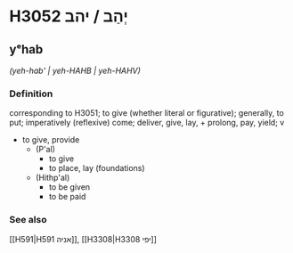 # H3052 יְהַב / יהב

## yᵉhab

_(yeh-hab' | yeh-HAHB | yeh-HAHV)_

### Definition

corresponding to H3051; to give (whether literal or figurative); generally, to put; imperatively (reflexive) come; deliver, give, lay, + prolong, pay, yield; v

- to give, provide
  - (P'al)
    - to give
    - to place, lay (foundations)
  - (Hithp'al)
    - to be given
    - to be paid

### See also

[[H591|H591 אניה]], [[H3308|H3308 יפי]]

